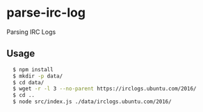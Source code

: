 # parse-irc-log
Parsing IRC Logs

## Usage

```bash
  $ npm install
  $ mkdir -p data/
  $ cd data/
  $ wget -r -l 3 --no-parent https://irclogs.ubuntu.com/2016/
  $ cd ..
  $ node src/index.js ./data/irclogs.ubuntu.com/2016/
```

